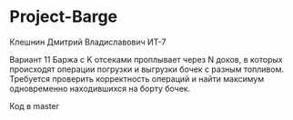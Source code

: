 # Project-Barge

Клешнин Дмитрий Владиславович ИТ-7 

Вариант 11
Баржа с K отсеками проплывает через N доков, в которых происходят операции погрузки и выгрузки бочек с разным топливом. Требуется проверить корректность операций и найти максимум одновременно находившихся на борту бочек.


Код в master
